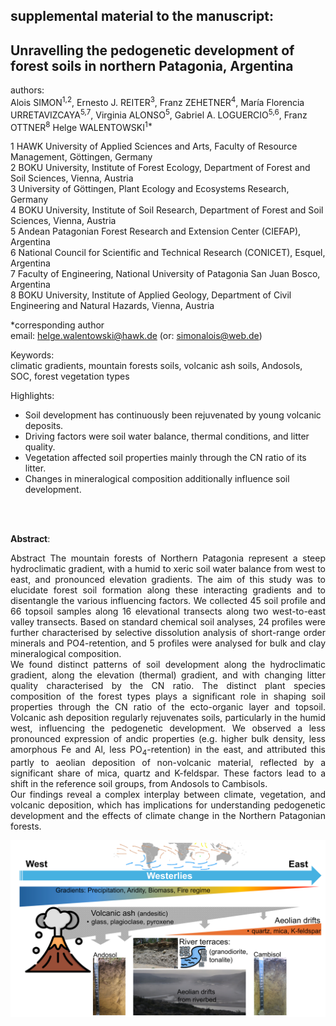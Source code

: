 ## supplemental material to the manuscript:

## Unravelling the pedogenetic development of forest soils in northern Patagonia, Argentina 

authors:   
Alois SIMON<sup>1,2</sup>, Ernesto J. REITER<sup>3</sup>, Franz ZEHETNER<sup>4</sup>, María Florencia URRETAVIZCAYA<sup>5,7</sup>, Virginia ALONSO<sup>5</sup>, Gabriel A. LOGUERCIO<sup>5,6</sup>, Franz OTTNER<sup>8</sup>  Helge WALENTOWSKI<sup>1*</sup>

1 HAWK University of Applied Sciences and Arts, Faculty of Resource Management, Göttingen, Germany <br> 
2 BOKU University, Institute of Forest Ecology, Department of Forest and Soil Sciences, Vienna, Austria <br> 
3 University of Göttingen, Plant Ecology and Ecosystems Research, Germany <br> 
4 BOKU University, Institute of Soil Research, Department of Forest and Soil Sciences, Vienna, Austria <br> 
5 Andean Patagonian Forest Research and Extension Center (CIEFAP), Argentina <br> 
6 National Council for Scientific and Technical Research (CONICET), Esquel, Argentina <br> 
7 Faculty of Engineering, National University of Patagonia San Juan Bosco, Argentina <br> 
8 BOKU University, Institute of Applied Geology, Department of Civil Engineering and Natural Hazards, Vienna, Austria <br> 


*corresponding author   
email: helge.walentowski@hawk.de (or: simonalois@web.de)  



Keywords:  
climatic gradients, mountain forests soils, volcanic ash soils, Andosols, SOC, forest vegetation types 

Highlights:
-	Soil development has continuously been rejuvenated by young volcanic deposits. 
-	Driving factors were soil water balance, thermal conditions, and litter quality.
-	Vegetation affected soil properties mainly through the CN ratio of its litter. 
-	Changes in mineralogical composition additionally influence soil development.

<br>
<br>

**Abstract**:<p align="justify">
Abstract
The mountain forests of Northern Patagonia represent a steep hydroclimatic gradient, with a humid to xeric soil water balance from west to east, and pronounced elevation gradients. The aim of this study was to elucidate forest soil formation along these interacting gradients and to disentangle the various influencing factors. We collected 45 soil profile and 66 topsoil samples along 16 elevational transects along two west-to-east valley transects. Based on standard chemical soil analyses, 24 profiles were further characterised by selective dissolution analysis of short-range order minerals and PO4-retention, and 5 profiles were analysed for bulk and clay mineralogical composition.<br> 
We found distinct patterns of soil development along the hydroclimatic gradient, along the elevation (thermal) gradient, and with changing litter quality characterised by the CN ratio. The distinct plant species composition of the forest types plays a significant role in shaping soil properties through the CN ratio of the ecto-organic layer and topsoil. Volcanic ash deposition regularly rejuvenates soils, particularly in the humid west, influencing the pedogenetic development. We observed a less pronounced expression of andic properties (e.g. higher bulk density, less amorphous Fe and Al, less PO<sub>4</sub>-retention) in the east, and attributed this partly to aeolian deposition of non-volcanic material, reflected by a significant share of mica, quartz and K-feldspar. These factors lead to a shift in the reference soil groups, from Andosols to Cambisols.<br> 
Our findings reveal a complex interplay between climate, vegetation, and volcanic deposition, which has implications for understanding pedogenetic development and the effects of climate change in the Northern Patagonian forests.<br> 

![Graphical Abstract](/data/GraphicalAbstract_simon_etal.tif)
